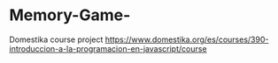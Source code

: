 # Memory-Game-
Domestika course project
https://www.domestika.org/es/courses/390-introduccion-a-la-programacion-en-javascript/course
